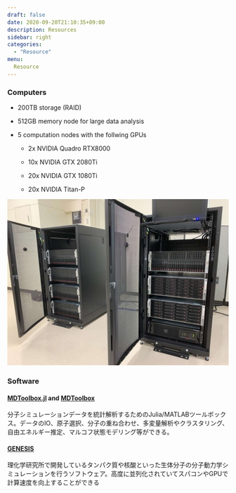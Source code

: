 ```yaml
---
draft: false
date: 2020-09-20T21:10:35+09:00
description: Resources
sidebar: right
categories:
  - "Resource"
menu:
  Resource
---
```


### Computers

* 200TB storage (RAID)

* 512GB memory node for large data analysis

* 5 computation nodes with the follwing GPUs

  * 2x NVIDIA Quadro RTX8000

  * 10x NVIDIA GTX 2080Ti

  * 20x NVIDIA GTX 1080Ti

  * 20x NVIDIA Titan-P

![Computers](computer3.jpg)

### Software

#### [MDToolbox.jl](https://github.com/matsunagalab/MDToolbox.jl) and [MDToolbox](https://github.com/ymatsunaga/mdtoolbox)

分子シミュレーションデータを統計解析するためのJulia/MATLABツールボックス。データのIO、原子選択、分子の重ね合わせ、多変量解析やクラスタリング、自由エネルギー推定、マルコフ状態モデリング等ができる。

#### [GENESIS](https://www.r-ccs.riken.jp/labs/cbrt/)

理化学研究所で開発しているタンパク質や核酸といった生体分子の分子動力学シミュレーションを行うソフトウェア。高度に並列化されていてスパコンやGPUで計算速度を向上することができる

